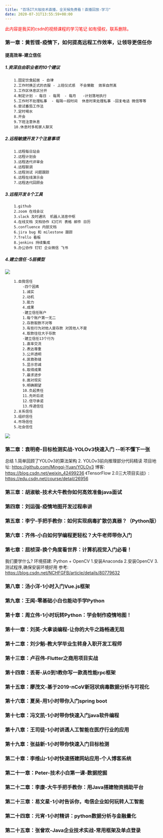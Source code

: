 ```yaml
---
title: "百场IT大咖技术直播，全天候免费看！直播回放-学习"
date: 2020-07-31T13:55:59+08:00
---
```

<font color="red">此内容是我买的csdn的视频课程的学习笔记 如有侵权，联系删除。</font>
### 第一章：黄哲铿-疫情下，如何提高远程工作效率，让领导更信任你
#### 提高效率-建立信任
##### 1.资深自由职业者的10个建议
```
    1.固定饮食起居 - 自律
    2.工作时换正式的衣服 - 上班仪式感  不会懒散  效率自然髙
    3.工作区休息区分开
    4.制定计划 - 每日 - 每周  - 每月   -计划落地执行
    5.工作时不处理私事  - 每隔一段时间  休息时来处理私事 -回复电话 微信等等
    6.尝试番茄工作法
    7.定时喝水
    8.开会
    9.下班注意休息
    10.休息时多和家人聊天
```
##### 2.远程敏捷开发 7个注意事项
```
    1.远程每日站会
    2.远程计划会
    3.远程迭代评审会
    4.远程联调
    5.远程测试 问题跟踪
    6.远程在线演示会
    7.远程迭代回顾会
```
##### 3.远程开发 8个工具
```
    1.github
    2.zoom 在线会议
    3.slack 及时通讯  机器人消息中枢
    4.在线文档 文档协作 幻灯片 表格 邮件 日历
    5.confluence 内部文档
    6.jira bug 和 milestone 跟踪
    7.Trello 看板
    8.jenkins 持续集成
    9.办公协作 钉钉 企业微信 飞书
```
##### 4.建立信任  -5层模型
![](https://i.loli.net/2020/08/09/PAZqJH2WyhOFGov.png)
```
    1.自我信任 
        -四个因素
        1.诚实
        2.动机
        3.能力
        4.成果
        -建立信任账户
        1.每个账户第一无二
        2.存款取款不对等
        3.有些行为对他人是存款 对其他人不是
        4.取款往往大于存款
        -建立信任13个行为
        1.直率交流
        2.表达尊重
        3.公开透明
        4.匡救弥缝
        5.显示忠诚
        6.取得成果
        7.最求进步
        8.面对现实
        9.明确期望
        10.负起责任
        11.先听后说
        12.信守承诺
        13.传递信任
    2.关系信任
    3.组织信任
    4.市场信任
    5.社会信任
```
![](https://i.loli.net/2020/08/09/X56ViQxpe1cCAlz.png)
### 第二章：袁明奇-目标检测实战-YOLOv3快速入门 --听不懂下一张
总结
1.简单回顾了YOLOv3的算法架构
2. YOLOv3前向推理部分代码精读
项目地址:
https://github.com/Mingqi-Yuan/YOLOv3
博客:
https://blog.csdn.net/weixin_42499236
《TensorFlow 2.0三大项目实战》:
https://edu.csdn.net/course/detail/26956

### 第三章：胡淑敏-技术大牛教你如何高效准备java面试
### 第四章：刘运强-疫情地图开发过程串讲
### 第五章：李宁-手把手教你：如何实现病毒扩散仿真器？（Python版）
### 第六章：齐伟-小白如何学编程更轻松？大牛老师带你入门
### 第七章：屈桢深-换个角度看世界：计算机视觉入门必看！
我们要学什么?
环境搭建: Python + OpenCV
1.安装Anaconda
2.安装OpenCV
3.测试程序,确保安装环境好用
参考: https://blog.csdn.net/NCHFGFB/article/details/80779632

### 第八章：汤小洋-1小时入门Vue.js框架
### 第九章：王闻-零基础小白也能动手学Python
### 第十章：周立伟-1小时玩转Python：学会制作疫情地图！
### 第十一章：刘英-大拿谈编程-让你的大牛之路畅通无阻
### 第十二章：刘少魁-教大学毕业生转身入职开发工程师
### 第十三章：卢召伟-Flutter之商用项目实战
### 第十四章：丢哥-从0到1教你写一款高性能rpc框架
### 第十五章：廖茂文-基于2019-nCoV新冠状病毒数据分析与可视化
### 第十六章：夏吴-用1小时带你入门spring boot
### 第十七章：冯文凯-1小时带你快速入门java软件编程
### 第十八章：王司徒-1小时讲透人工智能在医疗行业的应用
### 第十九章：张益新-1小时带你快速入门目标检测
### 第二十章：李维山-1小时快速搭建网站应用-个人博客系统
### 第二十一章：Peter-技术小白第一课-数据挖掘
### 第二十二章：李康-大牛手把手教你：用Java搭建物资捐助平台
### 第二十三章：易文星-1小时告诉你，电信企业如何玩转人工智能
### 第二十四章：元宵-1小时精讲：python数据分析与金融量化
### 第二十五章：张曾欢-Java企业技术实战-常用框架及单点登录